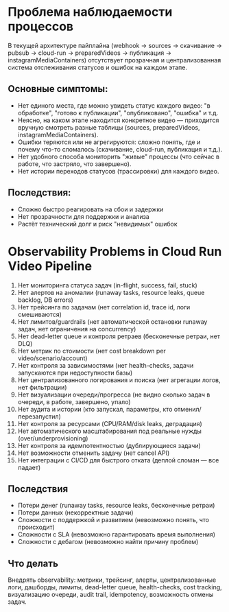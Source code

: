 # Проблема наблюдаемости процессов

В текущей архитектуре пайплайна (webhook → sources → скачивание → pubsub → cloud-run → preparedVideos → публикация → instagramMediaContainers) отсутствует прозрачная и централизованная система отслеживания статусов и ошибок на каждом этапе.

## Основные симптомы:

- Нет единого места, где можно увидеть статус каждого видео: "в обработке", "готово к публикации", "опубликовано", "ошибка" и т.д.
- Неясно, на каком этапе находится конкретное видео — приходится вручную смотреть разные таблицы (sources, preparedVideos, instagramMediaContainers).
- Ошибки теряются или не агрегируются: сложно понять, где и почему что-то сломалось (скачивание, cloud-run, публикация и т.д.).
- Нет удобного способа мониторить "живые" процессы (что сейчас в работе, что застряло, что завершено).
- Нет истории переходов статусов (трассировки) для каждого видео.

## Последствия:

- Сложно быстро реагировать на сбои и задержки
- Нет прозрачности для поддержки и анализа
- Растёт технический долг и риск "невидимых" ошибок

# Observability Problems in Cloud Run Video Pipeline

1. Нет мониторинга статуса задач (in-flight, success, fail, stuck)
2. Нет алертов на аномалии (runaway tasks, resource leaks, queue backlog, DB errors)
3. Нет трейсинга по задачам (нет correlation id, trace id, логи смешиваются)
4. Нет лимитов/guardrails (нет автоматической остановки runaway задач, нет ограничения на concurrency)
5. Нет dead-letter queue и контроля ретраев (бесконечные ретраи, нет DLQ)
6. Нет метрик по стоимости (нет cost breakdown per video/scenario/account)
7. Нет контроля за зависимостями (нет health-checks, задачи запускаются при недоступности базы)
8. Нет централизованного логирования и поиска (нет агрегации логов, нет фильтрации)
9. Нет визуализации очереди/прогресса (не видно сколько задач в очереди, в работе, завершено, упало)
10. Нет аудита и истории (кто запускал, параметры, кто отменил/перезапустил)
11. Нет контроля за ресурсами (CPU/RAM/disk leaks, деградация)
12. Нет автоматического масштабирования под реальные нужды (over/underprovisioning)
13. Нет контроля за идемпотентностью (дублирующиеся задачи)
14. Нет возможности отменить задачу (нет cancel API)
15. Нет интеграции с CI/CD для быстрого отката (деплой сломан — все падает)

## Последствия

- Потери денег (runaway tasks, resource leaks, бесконечные ретраи)
- Потери данных (некорректные задачи)
- Сложности с поддержкой и развитием (невозможно понять, что происходит)
- Сложности с SLA (невозможно гарантировать время выполнения)
- Сложности с дебагом (невозможно найти причину проблем)

## Что делать

Внедрять observability: метрики, трейсинг, алерты, централизованные логи, дашборды, лимиты, dead-letter queue, health-checks, cost tracking, визуализацию очереди, audit trail, idempotency, возможность отмены задач.
